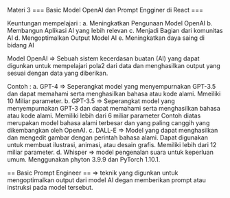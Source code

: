 Materi 3
=== Basic Model OpenAI dan Prompt Engginer di React ===

Keuntungan mempelajari :
a. Meningkatkan Pengunaan Model OpenAI
b. Membangun Aplikasi AI yang lebih relevan
c. Menjadi Bagian dari komunitas AI
d. Mengoptimalkan Output Model AI
e. Meningkatkan daya saing di bidang AI

Model OpenAI => Sebuah sistem kecerdasan buatan (AI) yang dapat digunkan untuk mempelajari pola2 dari data dan menghasilkan output yang sesuai dengan data yang diberikan.

Contoh :
a. GPT-4 => Seperangkat model yang menyempurnakan GPT-3.5 dan dapat memahami serta menghasilkan bahasa atau kode alami. Mmeiliki 10 Miliar parameter.
b. GPT-3.5 => Seperangkat model yang menyempurnakan GPT-3 dan dapat memahami serta menghasilkan bahasa atau kode alami. Memiliki lebih dari 6 miliar parameter
Contoh diatas merupakan model bahasa alami terbesar dan yang paling canggih yang dikembangkan oleh OpenAI.
c. DALL-E => Model yang dapat menghasilkan dan mengedit gambar dengan perintah bahasa alami. Dapat digunakan untuk membuat ilustrasi, animasi, atau desain grafis. Memiliki lebih dari 12 miliar parameter.
d. Whisper => model pengenalan suara untuk keperluan umum. Menggunakan phyton 3.9.9 dan PyTorch 1.10.1.

== Basic Prompt Engineer ==
=> teknik yang digunkan untuk mengoptimalkan output dari model AI degan memberikan prompt atau instruksi pada model tersebut.